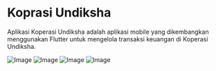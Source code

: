 # Koprasi Undiksha

Aplikasi Koperasi Undiksha adalah aplikasi mobile yang dikembangkan menggunakan Flutter untuk mengelola transaksi keuangan di Koperasi Undiksha.


![Image](https://github.com/user-attachments/assets/8bcfc191-ddb7-4b9d-892f-1f5d6333580f)
![Image](https://github.com/user-attachments/assets/c08b07fa-14f5-4ea8-971f-d7af973e1230)
![Image](https://github.com/user-attachments/assets/2285745c-8031-41e0-8d31-95509628bf53)
![Image](https://github.com/user-attachments/assets/ff9d52e6-5d8d-4fbc-a4db-82634bb8b380)
